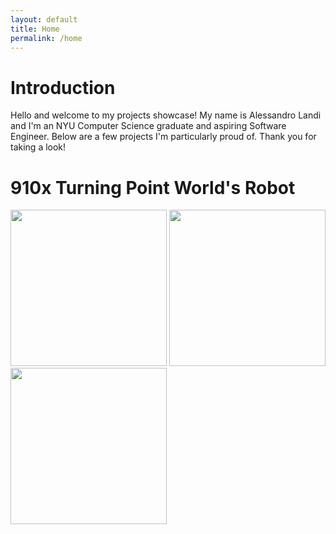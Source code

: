 ```yaml
---
layout: default
title: Home
permalink: /home
---
```


# Introduction

Hello and welcome to my projects showcase! My name is Alessandro Landi and I'm an NYU Computer Science graduate and aspiring Software Engineer. Below are a few projects I'm particularly proud of. Thank you for taking a look!

# 910x Turning Point World's Robot

<img src="assets/img/910Auton.gif" height="250"> 
<img src="assets/img/IMG_1151.gif" height="250"> 
<img src="assets/img/IMG_1181.gif" height="250">
